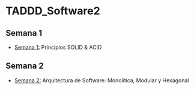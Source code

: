 # TADDD_Software2

## Semana 1
- [Semana 1:](semana1/README.md) Principios SOLID & ACID

## Semana 2
- [Semana 2:](semana2/README.md) Arquitectura de Software: Monolítica, Modular y Hexagonal

